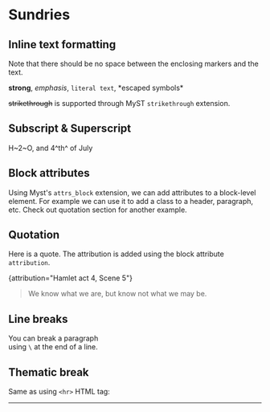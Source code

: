# Sundries

## Inline text formatting

Note that there should be no space between the enclosing markers and the text.

**strong**, _emphasis_, `literal text`, \*escaped symbols\*

~~strikethrough~~ is supported through MyST `strikethrough` extension.

## Subscript & Superscript

H~2~O, and 4^th^ of July

## Block attributes

Using Myst's `attrs_block` extension, we can add attributes to a block-level element. For example we can use it to add a class to a header, paragraph, etc. Check out quotation section for another example.

## Quotation

Here is a quote. The attribution is added using the block attribute `attribution`.

{attribution="Hamlet act 4, Scene 5"}
> We know what we are, but know not what we may be.

## Line breaks

You can break a paragraph \
using `\` at the end of a line.

## Thematic break

Same as using `<hr>` HTML tag:
***
